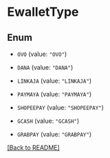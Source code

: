 # EwalletType

## Enum


* `OVO` (value: `"OVO"`)

* `DANA` (value: `"DANA"`)

* `LINKAJA` (value: `"LINKAJA"`)

* `PAYMAYA` (value: `"PAYMAYA"`)

* `SHOPEEPAY` (value: `"SHOPEEPAY"`)

* `GCASH` (value: `"GCASH"`)

* `GRABPAY` (value: `"GRABPAY"`)


[[Back to README]](../../README.md)


